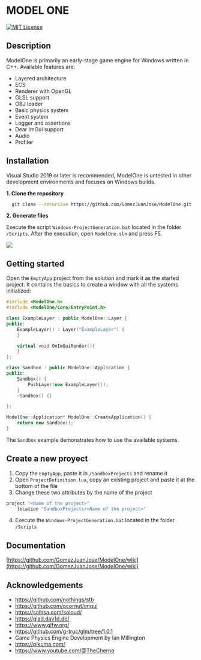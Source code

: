 
# MODEL ONE


[![MIT License](https://img.shields.io/badge/License-MIT-green.svg)](https://choosealicense.com/licenses/mit/)

## Description
ModelOne is primarily an early-stage game engine for Windows written in C++. Available features are:
+ Layered architecture
+ ECS
+ Renderer with OpenGL
+ GLSL support
+ OBJ loader
+ Basic physics system
+ Event system
+ Logger and assertions
+ Dear ImGui support
+ Audio
+ Profiler


## Installation
Visual Studio 2019 or later is recommended, ModelOne is untested in other development environments and focuses on Windows builds.

**1. Clone the repository**
```bash
  git clone --recursive https://github.com/GomezJuanJose/ModelOne.git
```

**2. Generate files**

Execute the script `Windows-ProjectGeneration.bat` located in the folder `/Scripts`. After the execution, open `ModelOne.sln` and press F5.

![](showcase.gif)

## Getting started
Open the `EmptyApp` project from the solution and mark it as the started project. It contains the basics to create a window with all the systems initialized:
```c++
#include <ModelOne.h>
#include <ModelOne/Core/EntryPoint.h>

class ExampleLayer : public ModelOne::Layer {
public:
	ExampleLayer() : Layer("ExampleLayer") {
	}

	virtual void OnImGuiRender(){
	}
};

class Sandbox : public ModelOne::Application {
public:
	Sandbox() {
		PushLayer(new ExampleLayer());
	}
	~Sandbox() {}

};

ModelOne::Application* ModelOne::CreateApplication() {
	return new Sandbox();
}
```
The `Sandbox` example demonstrates how to use the available systems.

## Create a new proyect
1. Copy the `EmptyApp`, paste it in `/SandboxProjects` and rename it
2. Open `ProjectDefinition.lua`, copy an existing project and paste it at the bottom of the file
3. Change these two attributes by the name of the project
```lua
project "<Name of the project>"
    location "SandboxProjects/<Name of the project>"
```
4. Execute the `Windows-ProjectGeneration.bat` located in the folder `/Scripts`

## Documentation

[https://github.com/GomezJuanJose/ModelOne/wiki](https://github.com/GomezJuanJose/ModelOne/wiki)


## Acknowledgements
+ https://github.com/nothings/stb
+ https://github.com/ocornut/imgui
+ https://solhsa.com/soloud/
+ https://glad.dav1d.de/
+ https://www.glfw.org/
+ https://github.com/g-truc/glm/tree/1.0.1
+ Game Physics Engine Development by Ian Millington
+ https://pikuma.com/
+ https://www.youtube.com/@TheCherno
